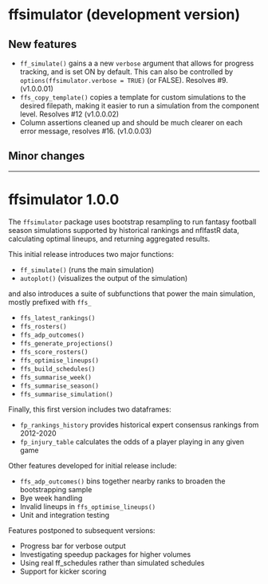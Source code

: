 # ffsimulator (development version)

## New features
- `ff_simulate()` gains a a new `verbose` argument that allows for progress tracking, and is set ON by default. This can also be controlled by `options(ffsimulator.verbose = TRUE)` (or FALSE). Resolves #9. (v1.0.0.01)
- `ffs_copy_template()` copies a template for custom simulations to the desired filepath, making it easier to run a simulation from the component level. Resolves #12 (v1.0.0.02)
- Column assertions cleaned up and should be much clearer on each error message, resolves #16. (v1.0.0.03)

## Minor changes

---

# ffsimulator 1.0.0

The `ffsimulator` package uses bootstrap resampling to run fantasy football season simulations supported by historical rankings and nflfastR data, calculating optimal lineups, and returning aggregated results.

This initial release introduces two major functions:

-   `ff_simulate()` (runs the main simulation)
-   `autoplot()` (visualizes the output of the simulation)

and also introduces a suite of subfunctions that power the main simulation, mostly prefixed with `ffs_`

-   `ffs_latest_rankings()`
-   `ffs_rosters()`
-   `ffs_adp_outcomes()`
-   `ffs_generate_projections()`
-   `ffs_score_rosters()`
-   `ffs_optimise_lineups()`
-   `ffs_build_schedules()`
-   `ffs_summarise_week()`
-   `ffs_summarise_season()`
-   `ffs_summarise_simulation()`

Finally, this first version includes two dataframes:

-   `fp_rankings_history` provides historical expert consensus rankings from 2012-2020
-   `fp_injury_table` calculates the odds of a player playing in any given game

Other features developed for initial release include:

-   `ffs_adp_outcomes()` bins together nearby ranks to broaden the bootstrapping sample
-   Bye week handling
-   Invalid lineups in `ffs_optimise_lineups()`
-   Unit and integration testing

Features postponed to subsequent versions:

-   Progress bar for verbose output
-   Investigating speedup packages for higher volumes
-   Using real ff_schedules rather than simulated schedules
-   Support for kicker scoring
